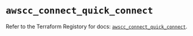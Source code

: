 # `awscc_connect_quick_connect`

Refer to the Terraform Registory for docs: [`awscc_connect_quick_connect`](https://registry.terraform.io/providers/hashicorp/awscc/0.70.0/docs/resources/connect_quick_connect).
